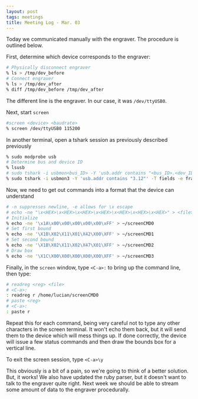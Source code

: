 ```yaml
---
layout: post
tags: meetings
title: Meeting Log - Mar. 03
---
```


Today we communicated manually with the engraver. The procedure is outlined below.

First, determine which device corresponds to the engraver:

```bash
# Physically disconnect engraver
% ls > /tmp/dev_before
# Connect engraver
% ls > /tmp/dev_after
% diff /tmp/dev_before /tmp/dev_after
```
The different line is the engraver. In our case, it was `/dev/ttyUSB0`.

Next, start `screen`

```bash
#screen <device> <baudrate>
% screen /dev/ttyUSB0 115200
```

In another terminal, open a tshark session as previously described previously

```bash
% sudo modprobe usb
# Determine bus and device ID
% lsusb
# sudo tshark -i usbmon<bus_ID> -Y 'usb.addr contains "<bus_ID>.<dev_ID>"' -T fields -e frame.number -e frame.time -e usb.addr -e usb.data_len -e usb.capdata
% sudo tshark -i usbmon3 -Y 'usb.addr contains "3.12"' -T fields -e frame.number -e frame.time -e usb.addr -e usb.data_len -e usb.capdata
```

Now, we need to get out commands into a format that the device can understand

```bash
# -n suppresses newline, -e allows for \x escape
# echo -ne "\x<HEX>\x<HEX>\x<HEX>\x<HEX>\x<HEX>\x<HEX>\x<HEX>" > <file>
# Initialize
% echo -ne '\x1A\x00\x00\x00\x00\x00\xFF' > ~/screenCMD0
# Set first bound
% echo -ne '\X1B\X02\X11\X01\X42\X00\XFF' > ~/screenCMD1
# Set second bound
% echo -ne '\X1B\X02\X11\X02\X47\X01\XFF' > ~/screenCMD2
# Draw box
% echo -ne '\X1C\X00\X00\X00\X00\X00\XFF' > ~/screenCMD3
```

Finally, in the `screen` window, type `<C-a>:` to bring up the command line, then type:

```bash
# readreg <reg> <file>
# <C-a>:
: readreg r /home/lucian/screenCMD0
# paste <reg>
# <C-a>:
: paste r
```

Repeat this for each command, being very careful not to type any other characters in the screen terminal. It won't echo them back, but it will send them to the device which will mess things up.
If done correctly, the device will issue a few status commands and then draw the bounds box for a vertical line.

To exit the screen session, type `<C-a>\y`

This obviously is a bit of a pain, so we're going to think of a better solution. But, it works! We also have updated the ruby parser, but it doesn't want to talk to the engraver quite right. Next week we should be able to stream some amount of data to the engraver procedurally.
